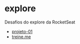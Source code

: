 # explore
Desafios do explore da RocketSeat

<ul>
  <li><a href="https://eduardonobrega.github.io/explore/projeto-01/">projeto-01</a></li>
  <li><a href="https://eduardonobrega.github.io/explore/treine.me/">treine.me</a></li>
</ul>

